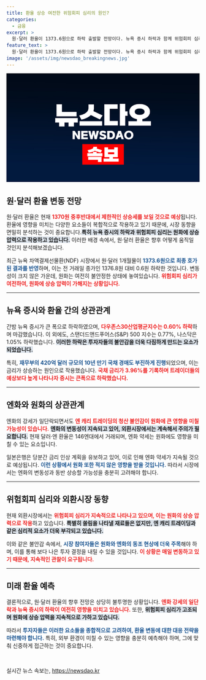 ```yaml
---
title: 환율 상승 여전한 위험회피 심리의 원인?
categories:
  - 금융
excerpt: >
  원·달러 환율이 1373.6원으로 하락 출발할 전망이다. 뉴욕 증시 하락과 함께 위험회피 심리가 여전해 원화에 압력 작용. 엔 캐리 트레이딩 청산 우려도 커져, 엔화 변동성 지속 예상! 클릭해 더 자세히 알아보세요.
feature_text: >
  원·달러 환율이 1373.6원으로 하락 출발할 전망이다. 뉴욕 증시 하락과 함께 위험회피 심리가 여전해 원화에 압력 작용. 엔 캐리 트레이딩 청산 우려도 커져, 엔화 변동성 지속 예상! 클릭해 더 자세히 알아보세요.
image: '/assets/img/newsdao_breakingnews.jpg'
---
```


<p><img src="/assets/img/newsdao_breakingnews.jpg" alt="firstkoreanews 속보" /></p>

<h2 data-ke-size="size26">원·달러 환율 변동 전망</h2>

<p data-ke-size="size16">원·달러 환율은 현재 <b><span style="color: #ee2323;">1370원 중후반대에서 제한적인 상승세를 보일 것으로 예상</span></b>됩니다. 환율에 영향을 미치는 다양한 요소들이 복합적으로 작용하고 있기 때문에, 시장 동향을 면밀히 분석하는 것이 중요합니다.<b><span style="background-color: #21538527;">특히 뉴욕 증시의 하락과 위험회피 심리는 원화에 상승 압력으로 작용하고 있습니다.</span></b> 이러한 배경 속에서, 원·달러 환율은 향후 어떻게 움직일 것인지 분석해보겠습니다.</p>

<p data-ke-size="size16">최근 뉴욕 차액결제선물환(NDF) 시장에서 원·달러 1개월물이 <b><span style="color: #1a5490;">1373.6원으로 최종 호가된 결과를 반영</span></b>하며, 이는 전 거래일 종가인 1376.8원 대비 0.6원 하락한 것입니다. 변동성이 크지 않은 가운데, 원화는 여전히 불안정한 상태에 놓여있습니다. <b><span style="color: #ee2323;">위험회피 심리가 여전하여, 원화에 상승 압력이 가해지는 상황입니다.</span></b></p>

<hr>

<h2 data-ke-size="size26">뉴욕 증시와 환율 간의 상관관계</h2>

<p data-ke-size="size16">간밤 뉴욕 증시가 큰 폭으로 하락하였으며, <b><span style="color: #ee2323;">다우존스30산업평균지수는 0.60% 하락</span></b>하며 마감했습니다. 이 외에도, 스탠더드앤드푸어스(S&P) 500 지수는 0.77%, 나스닥은 1.05% 하락했습니다. <b><span style="background-color: #21538527;">이러한 하락은 투자자들의 불안감을 더욱 다짐하게 만드는 요소가 되었습니다.</span></b></p>

<p data-ke-size="size16">특히, <b><span style="color: #1a5490;">재무부의 420억 달러 규모의 10년 만기 국채 경매도 부진하게 진행</span></b>되었으며, 이는 금리가 상승하는 원인으로 작용했습니다. <b><span style="color: #ee2323;">국채 금리가 3.96%를 기록하며 트레이더들의 예상보다 높게 나타나자 증시는 큰폭으로 하락했습니다.</span></b></p>

<hr>

<h2 data-ke-size="size26">엔화와 원화의 상관관계</h2>

<p data-ke-size="size16">엔화의 강세가 일단락되면서도 <b><span style="color: #ee2323;">엔 캐리 트레이딩의 청산 불안감이 원화에 큰 영향을 미칠 가능성이 있습니다.</span></b> <b><span style="background-color: #21538527;">엔화의 변동성이 지속되고 있어, 외환시장에서는 계속해서 주의가 필요합니다.</span></b> 현재 달러·엔 환율은 146엔대에서 거래되며, 엔화 약세는 원화에도 영향을 미칠 수 있는 요소입니다.</p>

<p data-ke-size="size16">일본은행은 당분간 금리 인상 계획을 유보하고 있어, 이로 인해 엔화 약세가 지속될 것으로 예상됩니다. <b><span style="color: #1a5490;">이런 상황에서 원화 또한 적지 않은 영향을 받을 것입니다.</span></b> 따라서 시장에서는 엔화의 변동성과 동반 상승할 가능성을 충분히 고려해야 합니다.</p>

<hr>

<h2 data-ke-size="size26">위험회피 심리와 외환시장 동향</h2>

<p data-ke-size="size16">현재 외환시장에서는 <b><span style="color: #ee2323;">위험회피 심리가 지속적으로 나타나고 있으며, 이는 원화의 상승 압력으로 작용</span></b>하고 있습니다. <b><span style="background-color: #21538527;">특별히 쏠림을 나타낼 재료들은 없지만, 엔 캐리 트레이딩과 같은 심리적 요소가 더욱 부각되고 있습니다.</span></b></p>

<p data-ke-size="size16">이와 같은 불안감 속에서, <b><span style="color: #1a5490;">시장 참여자들은 원화와 엔화의 동조 현상에 더욱 주목</span></b>해야 하며, 이를 통해 보다 나은 투자 결정을 내릴 수 있을 것입니다. <b><span style="color: #ee2323;">이 상황은 매일 변동하고 있기 때문에, 지속적인 관찰이 요구됩니다.</span></b></p>

<hr>

<h2 data-ke-size="size26">미래 환율 예측</h2>

<p data-ke-size="size16">결론적으로, 원·달러 환율의 향후 전망은 상당히 불투명한 상황입니다. <b><span style="color: #ee2323;">엔화 강세의 일단락과 뉴욕 증시의 하락이 여전히 영향을 미치고 있습니다.</span></b> 또한, <b><span style="background-color: #21538527;">위험회피 심리가 고조되며 원화에 상승 압력을 지속적으로 가하고 있습니다.</span></b></p>

<p data-ke-size="size16">따라서 <b><span style="color: #1a5490;">투자자들은 이러한 요소들을 종합적으로 고려하여, 환율 변동에 대한 대응 전략을 마련해야 합니다.</span></b> 특히, 외부 환경이 미칠 수 있는 영향을 충분히 예측해야 하며, 그에 맞춰 신중하게 접근하는 것이 중요합니다.</p>

<p data-ke-size="size16">&nbsp;</p>
실시간 뉴스 속보는, <a href="https://newsdao.kr" rel="dofollow">https://newsdao.kr</a>


